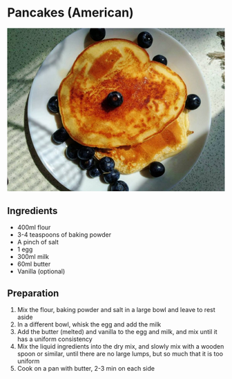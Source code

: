# Pancakes (American)

![pancakes](../images/pancakes.jpg)

## Ingredients
- 400ml flour
- 3-4 teaspoons of baking powder
- A pinch of salt
- 1 egg
- 300ml milk
- 60ml butter
- Vanilla (optional)

## Preparation

1. Mix the flour, baking powder and salt in a large bowl and leave to rest aside  
2. In a different bowl, whisk the egg and add the milk  
3. Add the butter (melted) and vanilla to the egg and milk, and mix until it has a uniform consistency  
4. Mix the liquid ingredients into the dry mix, and slowly mix with a wooden spoon or similar, until there are no large lumps, but so much that it is too uniform
5. Cook on a pan with butter, 2-3 min on each side
